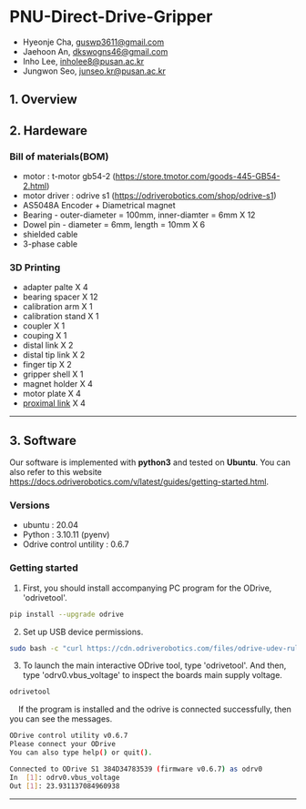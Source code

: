 # PNU-Direct-Drive-Gripper
- Hyeonje Cha, guswp3611@gmail.com
- Jaehoon An, dkswogns46@gmail.com
- Inho Lee, inholee8@pusan.ac.kr
- Jungwon Seo, junseo.kr@pusan.ac.kr

## 1. Overview

## 2. Hardeware
### Bill of materials(BOM) ###
- motor : t-motor gb54-2 (https://store.tmotor.com/goods-445-GB54-2.html)
- motor driver : odrive s1 (https://odriverobotics.com/shop/odrive-s1)
- AS5048A Encoder + Diametrical magnet
- Bearing - outer-diameter = 100mm, inner-diamter = 6mm X 12
- Dowel pin - diameter = 6mm, length = 10mm X 6
- shielded cable
- 3-phase cable

### 3D Printing ###
- adapter palte X 4
- bearing spacer X 12
- calibration arm X 1
- calibration stand X 1
- coupler X 1
- couping X 1
- distal link X 2
- distal tip link X 2
- finger tip X 2
- gripper shell X 1
- magnet holder X 4
- motor plate X 4
- [proximal link](stl/proximal_link.STL) X 4
-----
## 3. Software
Our software is implemented with **python3** and tested on **Ubuntu**. You can also refer to this website https://docs.odriverobotics.com/v/latest/guides/getting-started.html.

### Versions ###
- ubuntu : 20.04
- Python : 3.10.11 (pyenv)
- Odrive control untility : 0.6.7

### Getting started ###
1. First, you should install accompanying PC program for the ODrive, 'odrivetool'.
```bash
pip install --upgrade odrive
```
2. Set up USB device permissions.
```bash
sudo bash -c "curl https://cdn.odriverobotics.com/files/odrive-udev-rules.rules > /etc/udev/rules.d/91-odrive.rules && udevadm control --reload-rules && udevadm trigger"
```
3. To launch the main interactive ODrive tool, type 'odrivetool'. And then, type 'odrv0.vbus_voltage' to inspect the boards main supply voltage.
```bash
odrivetool
```
&nbsp;&nbsp;&nbsp;&nbsp;If the program is installed and the odrive is connected successfully, then you can see the messages.
```bash
ODrive control utility v0.6.7
Please connect your ODrive
You can also type help() or quit().

Connected to ODrive S1 384D34783539 (firmware v0.6.7) as odrv0
In  [1]: odrv0.vbus_voltage
Out [1]: 23.931137084960938
```
-----
